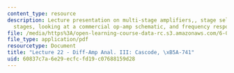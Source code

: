 ```yaml
---
content_type: resource
description: Lecture presentation on multi-stage amplifiers,, stage selection, speciality
  stages, looking at a commercial op-amp schematic, and frequency response.
file: /media/https%3A/open-learning-course-data-rc.s3.amazonaws.com/6-012-microelectronic-devices-and-circuits-fall-2009/60837c7a6e29ecfcfd19c07688159d28_MIT6_012F09_lec22.pdf
file_type: application/pdf
resourcetype: Document
title: "Lecture 22 - Diff-Amp Anal. III: Cascode, \xB5A-741"
uid: 60837c7a-6e29-ecfc-fd19-c07688159d28
---
```

